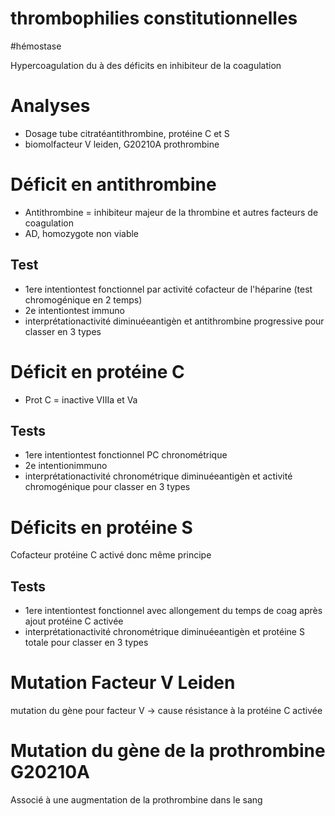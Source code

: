 # thrombophilies constitutionnelles
#hémostase 


Hypercoagulation du à des déficits en inhibiteur de la coagulation 


# Analyses


- Dosage tube citratéantithrombine, protéine C et S 
- biomolfacteur V leiden, G20210A prothrombine 


# Déficit en antithrombine


- Antithrombine = inhibiteur majeur de la thrombine et autres facteurs de coagulation 
- AD, homozygote non viable 


## Test


- 1ere intentiontest fonctionnel par activité cofacteur de l'héparine (test chromogénique en 2 temps) 
- 2e intentiontest immuno 
- interprétationactivité diminuéeantigèn et antithrombine progressive pour classer en 3 types 


# Déficit en protéine C


- Prot C = inactive VIIIa et Va 


## Tests


- 1ere intentiontest fonctionnel PC chronométrique 
- 2e intentionimmuno 
- interprétationactivité chronométrique diminuéeantigèn et activité chromogénique pour classer en 3 types 


# Déficits en protéine S


Cofacteur protéine C activé donc même principe 


## Tests


- 1ere intentiontest fonctionnel avec allongement du temps de coag après ajout protéine C activée 
- interprétationactivité chronométrique diminuéeantigèn et protéine S totale pour classer en 3 types 


# Mutation Facteur V Leiden


mutation du gène pour facteur V -> cause résistance à la protéine C activée 


# Mutation du gène de la prothrombine G20210A


Associé à une augmentation de la prothrombine dans le sang 

